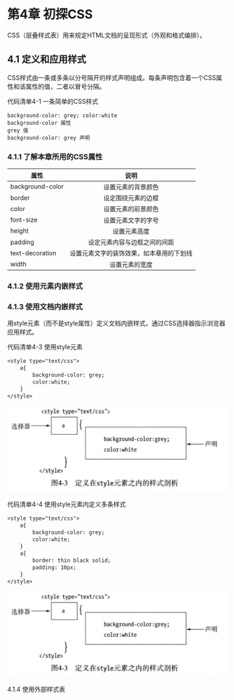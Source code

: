 # 第4章 初探CSS #
CSS（层叠样式表）用来规定HTML文档的呈现形式（外观和格式编排）。

## 4.1 定义和应用样式 ##
CSS样式由一条或多条以分号隔开的样式声明组成。每条声明包含着一个CSS属性和该属性的值，二者以冒号分隔。

代码清单4-1 一条简单的CSS样式
	
	background-color: grey; color:white
	background-color 属性
	grey 值
	background-color: grey 声明

### 4.1.1 了解本章所用的CSS属性 ###
| 属性        | 说明|
| ------------- |:-------------:|
| background-color | 设置元素的背景颜色|
| border    	   | 设定围绕元素的边框|
| color | 设置元素的前景颜色|
| font-size| 设置元素文字的字号|
| height| 设置元素高度 |
| padding| 设定元素内容与边框之间的间距|
| text-decoration| 设置元素文字的装饰效果，如本章用的下划线|
| width| 设置元素的宽度|

### 4.1.2 使用元素内嵌样式 ###


### 4.1.3 使用文档内嵌样式 ###
用style元素（而不是style属性）定义文档内嵌样式，通过CSS选择器指示浏览器应用样式。

代码清单4-3 使用style元素
	
	<style type="text/css">
		a{
			background-color: grey;
			color:white;
		}
	</style>

![4-3 定义在style元素之内的样式剖析](img/4-3.jpg)

代码清单4-4 使用style元素内定义多条样式
	
	<style type="text/css">
		a{
			background-color: grey;
			color:white;
		}
		a{
			border: thin black solid;
			padding: 10px;
		}
	</style>

![4-3 定义在style元素之内的样式剖析](img/4-3.jpg)

4.1.4 使用外部样式表
